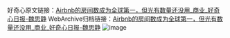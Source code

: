 好奇心原文链接：[Airbnb的房间数成为全球第一，但光有数量还没用_商业_好奇心日报-魏思静](https://www.qdaily.com/articles/5459.html)
WebArchive归档链接：[Airbnb的房间数成为全球第一，但光有数量还没用_商业_好奇心日报-魏思静](http://web.archive.org/web/20190623164823/https://www.qdaily.com/articles/5459.html)
![image](http://ww3.sinaimg.cn/large/007d5XDply1g3whajzm9gj30u02i77wh)